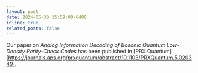 ```yaml
---
layout: post
date: 2024-05-30 15:59:00-0400
inline: true
related_posts: false
---
```


Our paper on _Analog Information Decoding of Bosonic Quantum Low-Density Parity-Check Codes_ has been published in [PRX Quantum][https://journals.aps.org/prxquantum/abstract/10.1103/PRXQuantum.5.020349].
